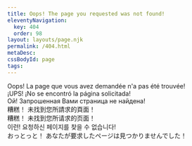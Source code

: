 ```yaml
---
title: Oops! The page you requested was not found!
eleventyNavigation:
  key: 404
  order: 98
layout: layouts/page.njk
permalink: /404.html
metaDesc:
cssBodyId: page
tags:
---
```


Oops! La page que vous avez demandée n'a pas été trouvée!  
¡UPS! ¡No se encontró la página solicitada!  
Ой! Запрошенная Вами страница не найдена!  
糟糕！ 未找到您所請求的頁面！  
糟糕！ 未找到您所请求的页面！  
이런! 요청하신 페이지를 찾을 수 없습니다!  
おっとっと！ あなたが要求したページは見つかりませんでした！
